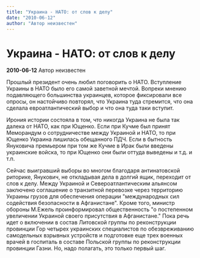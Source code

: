 ```yaml
---
title: "Украина - НАТО: от слов к делу"
date: "2010-06-12"
author: "Автор неизвестен"
---
```


# Украина - НАТО: от слов к делу

**2010-06-12** Автор неизвестен

Прошлый президент очень любил поговорить о НАТО. Вступление Украины в НАТО было его самой заветной мечтой. Вопреки мнению подавляющего большинства украинцев, которое фиксировали все опросы, он настойчиво повторял, что Украина туда стремится, что она сделала евроатлантический выбор и что она туда таки вступит.

Ирония истории состояла в том, что никогда Украина не была так далека от НАТО, как при Ющенко. Если при Кучме был принят Меморандум о сотрудничестве между Украиной и НАТО, то при Ющенко Украина лишилась обещанного ПДЧ. Если в бытность Януковича премьером при том же Кучме в Ирак были введены украинские войска, то при Ющенко они были оттуда выведены и т.д. и т.п.

Сейчас выигравший выборы во многом благодаря антинатовской риторике, Янукович, не откладывая дела в долгий ящик, переходит от слов к делу. Между Украиной и Североатлантическим альянсом заключено соглашение о транзитной перевозке через территорию Украины грузов для обеспечения операции "международных сил содействия безопасности в Афганистане". Кроме того, министр обороны М.Ежель проинформировал общественность "о постепенном увеличении Украиной своего присутствия в Афганистане." Пока речь идет о включении в состав Литовской группы по реконструкции провинции Гор четырех украинских специалистов по обезвреживанию самодельных взрывных устройств и подготовке еще трех военных врачей в госпиталь в составе Польской группы по реконструкции провинции Газни. Но, надо полагать, это только первый шаг.